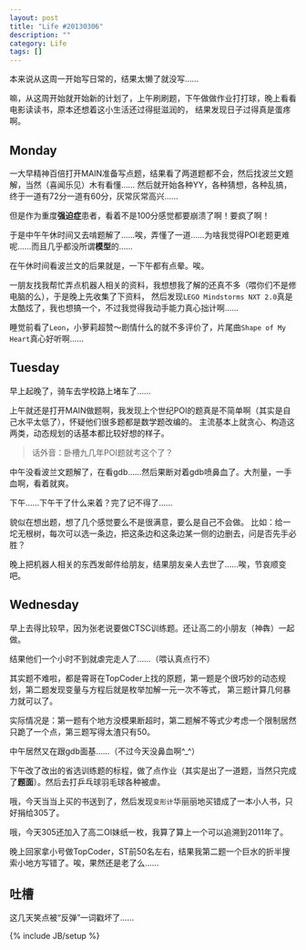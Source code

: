 ```yaml
---
layout: post
title: "Life #20130306"
description: ""
category: Life 
tags: []
---
```


本来说从这周一开始写日常的，结果太懒了就没写……

嘛，从这周开始就开始新的计划了，上午刷刷题，下午做做作业打打球，晚上看看电影读读书，原本还想着这小生活还过得挺滋润的，
结果发现日子过得真是蛋疼啊。

## Monday
一大早精神百倍打开MAIN准备写点题，结果看了两道题都不会，然后找波兰文题解，当然（喜闻乐见）木有看懂……
然后就开始各种YY，各种猜想，各种乱搞，终于一道有72分一道有60分，灰常灰常高兴……

但是作为重度**强迫症**患者，看着不是100分感觉都要崩溃了啊！要疯了啊！

于是中午午休时间又去啃题解了……唉，弄懂了一道……为啥我觉得POI老题更难呢……而且几乎都没所谓**模型**的……

在午休时间看波兰文的后果就是，一下午都有点晕。唉。

一朋友找我帮忙弄点机器人相关的资料，我想想我了解的还真不多（喂你们不是修电脑的么），于是晚上先收集了下资料，
然后发现`LEGO Mindstorms NXT 2.0`真是太酷炫了，我也想搞一个，不过我觉得我动手能力真心拙计啊……

睡觉前看了`Leon`，小萝莉超赞～剧情什么的就不多评价了，片尾曲`Shape of My Heart`真心好听啊……

## Tuesday
早上起晚了，骑车去学校路上堵车了……

上午就还是打开MAIN做题啊，我发现上个世纪POI的题真是不简单啊（其实是自己水平太低了），怀疑他们很多题都是数学题改编的。
主流基本上就贪心、构造这两类，动态规划的话基本都比较好想的样子。

> 话外音：卧槽九几年POI题就考这个了？

中午没看波兰文题解了，在看gdb……然后果断对着gdb喷鼻血了。大剂量，一手血啊，看着就爽。

下午……下午干了什么来着？完了记不得了……

貌似在想出题，想了几个感觉要么不是很满意，要么是自己不会做。
比如：给一坨无根树，每次可以选一条边，把这条边和这条边某一侧的边删去，问是否先手必胜？

晚上把机器人相关的东西发邮件给朋友，结果朋友亲人去世了……唉，节哀顺变吧。

## Wednesday
早上去得比较早，因为张老说要做CTSC训练题。还让高二的小朋友（神犇）一起做。

结果他们一个小时不到就虐完走人了……（喂认真点行不）

其实题不难啦，都是霄哥在TopCoder上找的原题，第一题是个很巧妙的动态规划，第二题发现变量与方程后就是枚举加解一元一次不等式，
第三题计算几何暴力就可以了。

实际情况是：第一题有个地方没模果断超时，第二题解不等式少考虑一个限制居然只跪了一个点，第三题写得太渣只有50。

中午居然又在跟gdb面基……（不过今天没鼻血啊^_^）

下午改了改出的省选训练题的标程，做了点作业（其实是出了一道题，当然只完成了**题面**）。然后去打乒乓球羽毛球各种被虐。

哦，今天当当上买的书送到了，然后发现`变形计`华丽丽地买错成了一本小人书，只好捐给305了。

哦，今天305还加入了高二OI妹纸一枚，我算了算上一个可以追溯到2011年了。

晚上回家拿小号做TopCoder，ST前50名左右，结果我第二题一个巨水的折半搜索小地方写错了。唉，果然还是老了么……

## 吐槽
这几天笑点被“反弹”一词戳坏了……

{% include JB/setup %}
